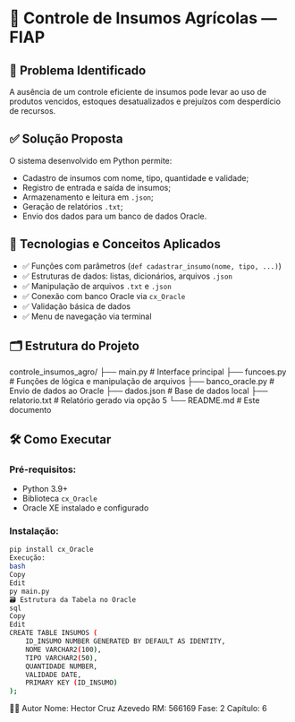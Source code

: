 # 🌱 Controle de Insumos Agrícolas — FIAP

## 🚜 Problema Identificado

A ausência de um controle eficiente de insumos pode levar ao uso de produtos vencidos, estoques desatualizados e prejuízos com desperdício de recursos.

## ✅ Solução Proposta

O sistema desenvolvido em Python permite:
- Cadastro de insumos com nome, tipo, quantidade e validade;
- Registro de entrada e saída de insumos;
- Armazenamento e leitura em `.json`;
- Geração de relatórios `.txt`;
- Envio dos dados para um banco de dados Oracle.

## 🧪 Tecnologias e Conceitos Aplicados

- ✅ Funções com parâmetros (`def cadastrar_insumo(nome, tipo, ...)`)
- ✅ Estruturas de dados: listas, dicionários, arquivos `.json`
- ✅ Manipulação de arquivos `.txt` e `.json`
- ✅ Conexão com banco Oracle via `cx_Oracle`
- ✅ Validação básica de dados
- ✅ Menu de navegação via terminal

## 🗂️ Estrutura do Projeto

controle_insumos_agro/ 
├── main.py # Interface principal 
├── funcoes.py # Funções de lógica e manipulação de arquivos 
├── banco_oracle.py # Envio de dados ao Oracle 
├── dados.json # Base de dados local 
├── relatorio.txt # Relatório gerado via opção 5 
└── README.md # Este documento

## 🛠️ Como Executar

### Pré-requisitos:
- Python 3.9+
- Biblioteca `cx_Oracle`
- Oracle XE instalado e configurado

### Instalação:
```bash
pip install cx_Oracle
Execução:
bash
Copy
Edit
py main.py
🗃️ Estrutura da Tabela no Oracle
sql
Copy
Edit
CREATE TABLE INSUMOS (
    ID_INSUMO NUMBER GENERATED BY DEFAULT AS IDENTITY,
    NOME VARCHAR2(100),
    TIPO VARCHAR2(50),
    QUANTIDADE NUMBER,
    VALIDADE DATE,
    PRIMARY KEY (ID_INSUMO)
);
```
👨‍💻 Autor
Nome: Hector Cruz Azevedo
RM: 566169
Fase: 2
Capítulo: 6
